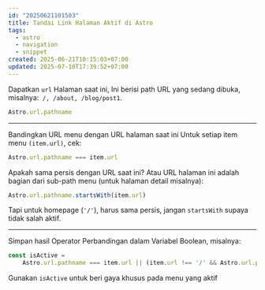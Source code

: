 ```yaml
---
id: "20250621101503"
title: Tandai Link Halaman Aktif di Astro
tags: 
  - astro
  - navigation
  - snippet
created: 2025-06-21T10:15:03+07:00
updated: 2025-07-10T17:39:52+07:00
---
```


Dapatkan `url` Halaman saat ini, Ini berisi path URL yang sedang dibuka, misalnya:` /, /about, /blog/post1`.

```javascript
Astro.url.pathname
```

---

Bandingkan URL menu dengan URL halaman saat ini
Untuk setiap item menu `(item.url)`, cek:

```javascript
Astro.url.pathname === item.url
```

Apakah sama persis dengan URL saat ini? Atau URL halaman ini adalah bagian dari sub-path menu (untuk halaman detail misalnya):

```javascript
Astro.url.pathname.startsWith(item.url)
```

Tapi untuk homepage (`'/'`), harus sama persis, jangan `startsWith` supaya tidak salah aktif.

---

Simpan hasil Operator Perbandingan dalam Variabel Boolean, misalnya:

```javascript
const isActive =
	Astro.url.pathname === item.url || (item.url !== '/' && Astro.url.pathname.startsWith(item.url))
```

Gunakan `isActive` untuk beri gaya khusus pada menu yang aktif
